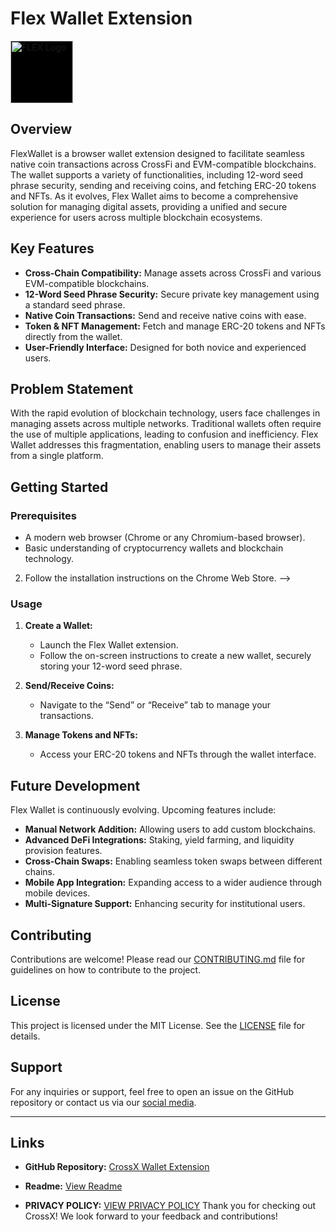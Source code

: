 # Flex Wallet Extension

<img src="../flex_wallet/wallet/public/logo.png" alt="FLEX Logo" width="100" style="background-color: black;"/>

## Overview

FlexWallet is a browser wallet extension designed to facilitate seamless native coin transactions across CrossFi and EVM-compatible blockchains. The wallet supports a variety of functionalities, including 12-word seed phrase security, sending and receiving coins, and fetching ERC-20 tokens and NFTs. As it evolves, Flex Wallet aims to become a comprehensive solution for managing digital assets, providing a unified and secure experience for users across multiple blockchain ecosystems.

## Key Features

- **Cross-Chain Compatibility:** Manage assets across CrossFi and various EVM-compatible blockchains.
- **12-Word Seed Phrase Security:** Secure private key management using a standard seed phrase.
- **Native Coin Transactions:** Send and receive native coins with ease.
- **Token & NFT Management:** Fetch and manage ERC-20 tokens and NFTs directly from the wallet.
- **User-Friendly Interface:** Designed for both novice and experienced users.

## Problem Statement

With the rapid evolution of blockchain technology, users face challenges in managing assets across multiple networks. Traditional wallets often require the use of multiple applications, leading to confusion and inefficiency. Flex Wallet addresses this fragmentation, enabling users to manage their assets from a single platform.

## Getting Started

### Prerequisites

- A modern web browser (Chrome or any Chromium-based browser).
- Basic understanding of cryptocurrency wallets and blockchain technology.

<!-- ### Installation

<!-- 1. Download the latest release of the Flex wallet from the [Chrome Web Store] (https://chromewebstore.google.com/detail/crossx-wallet/lhkllbobnfhbkfgnoblppaioenenoahf?pli=1). -->
2. Follow the installation instructions on the Chrome Web Store. -->

### Usage

1. **Create a Wallet:**
   - Launch the Flex Wallet extension.
   - Follow the on-screen instructions to create a new wallet, securely storing your 12-word seed phrase.

2. **Send/Receive Coins:**
   - Navigate to the “Send” or “Receive” tab to manage your transactions.

3. **Manage Tokens and NFTs:**
   - Access your ERC-20 tokens and NFTs through the wallet interface.

## Future Development

Flex Wallet is continuously evolving. Upcoming features include:

- **Manual Network Addition:** Allowing users to add custom blockchains.
- **Advanced DeFi Integrations:** Staking, yield farming, and liquidity provision features.
- **Cross-Chain Swaps:** Enabling seamless token swaps between different chains.
- **Mobile App Integration:** Expanding access to a wider audience through mobile devices.
- **Multi-Signature Support:** Enhancing security for institutional users.

## Contributing

Contributions are welcome! Please read our [CONTRIBUTING.md](CONTRIBUTING.md) file for guidelines on how to contribute to the project.

## License

This project is licensed under the MIT License. See the [LICENSE](LICENSE.md) file for details.

## Support

For any inquiries or support, feel free to open an issue on the GitHub repository or contact us via our [social media](https://x.com/DhruvJ245).

---

## Links

- **GitHub Repository:** [CrossX Wallet Extension](https://github.com/Amal221200/cross-wallet)
<!-- - **Demo Video:** [Watch here](https://www.youtube.com/watch?v=uBDvRxWr-Js) -->
<!-- - **Project Website:** [CrossX Wallet Chrome Extension](https://chromewebstore.google.com/detail/crossx-wallet/lhkllbobnfhbkfgnoblppaioenenoahf?pli=1) -->
- **Readme:** [View Readme](https://dhruv245.github.io/cross-wallet/)
<!-- - **Marketing Documentation:** [View Marketing Documentation](https://dhruv245.github.io/cross-wallet/MARKETING.html)
- **Technical Documentation:** [View Technical Documentation](https://dhruv245.github.io/cross-wallet/TECHNICAL.html) -->
- **PRIVACY POLICY:** [VIEW PRIVACY POLICY]()
Thank you for checking out CrossX! We look forward to your feedback and contributions!
